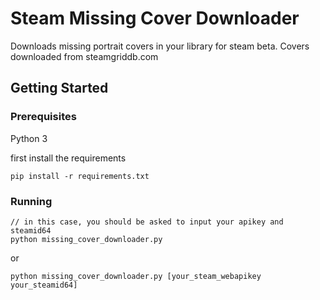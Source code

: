# Steam Missing Cover Downloader

Downloads missing portrait covers in your library for steam beta.
Covers downloaded from steamgriddb.com

## Getting Started

### Prerequisites

Python 3

first install the requirements

```
pip install -r requirements.txt
```


### Running

```
// in this case, you should be asked to input your apikey and steamid64
python missing_cover_downloader.py
```

or

```
python missing_cover_downloader.py [your_steam_webapikey your_steamid64]
```
